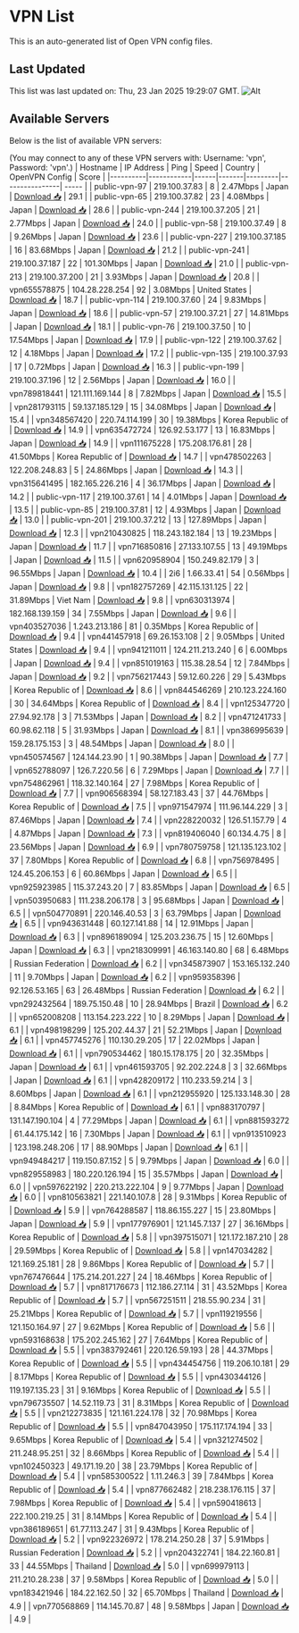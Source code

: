 # VPN List

This is an auto-generated list of Open VPN config files.

## Last Updated

This list was last updated on: Thu, 23 Jan 2025 19:29:07 GMT.
![Alt](https://repobeats.axiom.co/api/embed/186b98318ef1479477931607c1ad7d823f12451f.svg "Repobeats analytics image")

## Available Servers

Below is the list of available VPN servers:

(You may connect to any of these VPN servers with: Username: 'vpn', Password: 'vpn'.)
| Hostname | IP Address | Ping | Speed | Country | OpenVPN Config | Score |
|----------|------------|------|-------|---------|----------------| ----- |
| public-vpn-97 | 219.100.37.83 | 8 | 2.47Mbps | Japan | [Download 📥](./configs/server_0_JP.ovpn) | 29.1 |
| public-vpn-65 | 219.100.37.82 | 23 | 4.08Mbps | Japan | [Download 📥](./configs/server_1_JP.ovpn) | 28.6 |
| public-vpn-244 | 219.100.37.205 | 21 | 2.77Mbps | Japan | [Download 📥](./configs/server_2_JP.ovpn) | 24.0 |
| public-vpn-58 | 219.100.37.49 | 8 | 9.26Mbps | Japan | [Download 📥](./configs/server_3_JP.ovpn) | 23.6 |
| public-vpn-227 | 219.100.37.185 | 16 | 83.68Mbps | Japan | [Download 📥](./configs/server_4_JP.ovpn) | 21.2 |
| public-vpn-241 | 219.100.37.187 | 22 | 101.30Mbps | Japan | [Download 📥](./configs/server_5_JP.ovpn) | 21.0 |
| public-vpn-213 | 219.100.37.200 | 21 | 3.93Mbps | Japan | [Download 📥](./configs/server_6_JP.ovpn) | 20.8 |
| vpn655578875 | 104.28.228.254 | 92 | 3.08Mbps | United States | [Download 📥](./configs/server_7_US.ovpn) | 18.7 |
| public-vpn-114 | 219.100.37.60 | 24 | 9.83Mbps | Japan | [Download 📥](./configs/server_8_JP.ovpn) | 18.6 |
| public-vpn-57 | 219.100.37.21 | 27 | 14.81Mbps | Japan | [Download 📥](./configs/server_9_JP.ovpn) | 18.1 |
| public-vpn-76 | 219.100.37.50 | 10 | 17.54Mbps | Japan | [Download 📥](./configs/server_10_JP.ovpn) | 17.9 |
| public-vpn-122 | 219.100.37.62 | 12 | 4.18Mbps | Japan | [Download 📥](./configs/server_11_JP.ovpn) | 17.2 |
| public-vpn-135 | 219.100.37.93 | 17 | 0.72Mbps | Japan | [Download 📥](./configs/server_12_JP.ovpn) | 16.3 |
| public-vpn-199 | 219.100.37.196 | 12 | 2.56Mbps | Japan | [Download 📥](./configs/server_13_JP.ovpn) | 16.0 |
| vpn789818441 | 121.111.169.144 | 8 | 7.82Mbps | Japan | [Download 📥](./configs/server_14_JP.ovpn) | 15.5 |
| vpn281793115 | 59.137.185.129 | 15 | 34.08Mbps | Japan | [Download 📥](./configs/server_15_JP.ovpn) | 15.4 |
| vpn348567420 | 220.74.114.199 | 30 | 19.38Mbps | Korea Republic of | [Download 📥](./configs/server_16_KR.ovpn) | 14.9 |
| vpn635472724 | 126.92.53.177 | 13 | 16.83Mbps | Japan | [Download 📥](./configs/server_17_JP.ovpn) | 14.9 |
| vpn111675228 | 175.208.176.81 | 28 | 41.50Mbps | Korea Republic of | [Download 📥](./configs/server_18_KR.ovpn) | 14.7 |
| vpn478502263 | 122.208.248.83 | 5 | 24.86Mbps | Japan | [Download 📥](./configs/server_19_JP.ovpn) | 14.3 |
| vpn315641495 | 182.165.226.216 | 4 | 36.17Mbps | Japan | [Download 📥](./configs/server_20_JP.ovpn) | 14.2 |
| public-vpn-117 | 219.100.37.61 | 14 | 4.01Mbps | Japan | [Download 📥](./configs/server_21_JP.ovpn) | 13.5 |
| public-vpn-85 | 219.100.37.81 | 12 | 4.93Mbps | Japan | [Download 📥](./configs/server_22_JP.ovpn) | 13.0 |
| public-vpn-201 | 219.100.37.212 | 13 | 127.89Mbps | Japan | [Download 📥](./configs/server_23_JP.ovpn) | 12.3 |
| vpn210430825 | 118.243.182.184 | 13 | 19.23Mbps | Japan | [Download 📥](./configs/server_24_JP.ovpn) | 11.7 |
| vpn716850816 | 27.133.107.55 | 13 | 49.19Mbps | Japan | [Download 📥](./configs/server_25_JP.ovpn) | 11.5 |
| vpn620958904 | 150.249.82.179 | 3 | 96.55Mbps | Japan | [Download 📥](./configs/server_26_JP.ovpn) | 10.4 |
| 2i6 | 1.66.33.41 | 54 | 0.56Mbps | Japan | [Download 📥](./configs/server_27_JP.ovpn) | 9.8 |
| vpn182757269 | 42.115.131.125 | 22 | 31.89Mbps | Viet Nam | [Download 📥](./configs/server_28_VN.ovpn) | 9.8 |
| vpn630313974 | 182.168.139.159 | 34 | 7.55Mbps | Japan | [Download 📥](./configs/server_29_JP.ovpn) | 9.6 |
| vpn403527036 | 1.243.213.186 | 81 | 0.35Mbps | Korea Republic of | [Download 📥](./configs/server_30_KR.ovpn) | 9.4 |
| vpn441457918 | 69.26.153.108 | 2 | 9.05Mbps | United States | [Download 📥](./configs/server_31_US.ovpn) | 9.4 |
| vpn941211011 | 124.211.213.240 | 6 | 6.00Mbps | Japan | [Download 📥](./configs/server_32_JP.ovpn) | 9.4 |
| vpn851019163 | 115.38.28.54 | 12 | 7.84Mbps | Japan | [Download 📥](./configs/server_33_JP.ovpn) | 9.2 |
| vpn756217443 | 59.12.60.226 | 29 | 5.43Mbps | Korea Republic of | [Download 📥](./configs/server_34_KR.ovpn) | 8.6 |
| vpn844546269 | 210.123.224.160 | 30 | 34.64Mbps | Korea Republic of | [Download 📥](./configs/server_35_KR.ovpn) | 8.4 |
| vpn125347720 | 27.94.92.178 | 3 | 71.53Mbps | Japan | [Download 📥](./configs/server_36_JP.ovpn) | 8.2 |
| vpn471241733 | 60.98.62.118 | 5 | 31.93Mbps | Japan | [Download 📥](./configs/server_37_JP.ovpn) | 8.1 |
| vpn386995639 | 159.28.175.153 | 3 | 48.54Mbps | Japan | [Download 📥](./configs/server_38_JP.ovpn) | 8.0 |
| vpn450574567 | 124.144.23.90 | 1 | 90.38Mbps | Japan | [Download 📥](./configs/server_39_JP.ovpn) | 7.7 |
| vpn652788097 | 126.7.220.56 | 6 | 7.29Mbps | Japan | [Download 📥](./configs/server_40_JP.ovpn) | 7.7 |
| vpn754862961 | 118.32.140.164 | 27 | 7.98Mbps | Korea Republic of | [Download 📥](./configs/server_41_KR.ovpn) | 7.7 |
| vpn906568394 | 58.127.183.43 | 37 | 44.76Mbps | Korea Republic of | [Download 📥](./configs/server_42_KR.ovpn) | 7.5 |
| vpn971547974 | 111.96.144.229 | 3 | 87.46Mbps | Japan | [Download 📥](./configs/server_43_JP.ovpn) | 7.4 |
| vpn228220032 | 126.51.157.79 | 4 | 4.87Mbps | Japan | [Download 📥](./configs/server_44_JP.ovpn) | 7.3 |
| vpn819406040 | 60.134.4.75 | 8 | 23.56Mbps | Japan | [Download 📥](./configs/server_45_JP.ovpn) | 6.9 |
| vpn780759758 | 121.135.123.102 | 37 | 7.80Mbps | Korea Republic of | [Download 📥](./configs/server_46_KR.ovpn) | 6.8 |
| vpn756978495 | 124.45.206.153 | 6 | 60.86Mbps | Japan | [Download 📥](./configs/server_47_JP.ovpn) | 6.5 |
| vpn925923985 | 115.37.243.20 | 7 | 83.85Mbps | Japan | [Download 📥](./configs/server_48_JP.ovpn) | 6.5 |
| vpn503950683 | 111.238.206.178 | 3 | 95.68Mbps | Japan | [Download 📥](./configs/server_49_JP.ovpn) | 6.5 |
| vpn504770891 | 220.146.40.53 | 3 | 63.79Mbps | Japan | [Download 📥](./configs/server_50_JP.ovpn) | 6.5 |
| vpn943631448 | 60.127.141.88 | 14 | 12.91Mbps | Japan | [Download 📥](./configs/server_51_JP.ovpn) | 6.3 |
| vpn896189094 | 125.203.236.75 | 15 | 12.60Mbps | Japan | [Download 📥](./configs/server_52_JP.ovpn) | 6.3 |
| vpn218309991 | 46.163.140.80 | 68 | 6.48Mbps | Russian Federation | [Download 📥](./configs/server_53_RU.ovpn) | 6.2 |
| vpn345873907 | 153.165.132.240 | 11 | 9.70Mbps | Japan | [Download 📥](./configs/server_54_JP.ovpn) | 6.2 |
| vpn959358396 | 92.126.53.165 | 63 | 26.48Mbps | Russian Federation | [Download 📥](./configs/server_55_RU.ovpn) | 6.2 |
| vpn292432564 | 189.75.150.48 | 10 | 28.94Mbps | Brazil | [Download 📥](./configs/server_56_BR.ovpn) | 6.2 |
| vpn652008208 | 113.154.223.222 | 10 | 8.29Mbps | Japan | [Download 📥](./configs/server_57_JP.ovpn) | 6.1 |
| vpn498198299 | 125.202.44.37 | 21 | 52.21Mbps | Japan | [Download 📥](./configs/server_58_JP.ovpn) | 6.1 |
| vpn457745276 | 110.130.29.205 | 17 | 22.02Mbps | Japan | [Download 📥](./configs/server_59_JP.ovpn) | 6.1 |
| vpn790534462 | 180.15.178.175 | 20 | 32.35Mbps | Japan | [Download 📥](./configs/server_60_JP.ovpn) | 6.1 |
| vpn461593705 | 92.202.224.8 | 3 | 32.66Mbps | Japan | [Download 📥](./configs/server_61_JP.ovpn) | 6.1 |
| vpn428209172 | 110.233.59.214 | 3 | 8.60Mbps | Japan | [Download 📥](./configs/server_62_JP.ovpn) | 6.1 |
| vpn212955920 | 125.133.148.30 | 28 | 8.84Mbps | Korea Republic of | [Download 📥](./configs/server_63_KR.ovpn) | 6.1 |
| vpn883170797 | 131.147.190.104 | 4 | 77.29Mbps | Japan | [Download 📥](./configs/server_64_JP.ovpn) | 6.1 |
| vpn881593272 | 61.44.175.142 | 16 | 7.30Mbps | Japan | [Download 📥](./configs/server_65_JP.ovpn) | 6.1 |
| vpn913510923 | 123.198.248.206 | 17 | 88.90Mbps | Japan | [Download 📥](./configs/server_66_JP.ovpn) | 6.1 |
| vpn949484217 | 119.150.87.152 | 5 | 9.79Mbps | Japan | [Download 📥](./configs/server_67_JP.ovpn) | 6.0 |
| vpn829558983 | 180.220.126.194 | 15 | 35.57Mbps | Japan | [Download 📥](./configs/server_68_JP.ovpn) | 6.0 |
| vpn597622192 | 220.213.222.104 | 9 | 9.77Mbps | Japan | [Download 📥](./configs/server_69_JP.ovpn) | 6.0 |
| vpn810563821 | 221.140.107.8 | 28 | 9.31Mbps | Korea Republic of | [Download 📥](./configs/server_70_KR.ovpn) | 5.9 |
| vpn764288587 | 118.86.155.227 | 15 | 23.80Mbps | Japan | [Download 📥](./configs/server_71_JP.ovpn) | 5.9 |
| vpn177976901 | 121.145.7.137 | 27 | 36.16Mbps | Korea Republic of | [Download 📥](./configs/server_72_KR.ovpn) | 5.8 |
| vpn397515071 | 121.172.187.210 | 28 | 29.59Mbps | Korea Republic of | [Download 📥](./configs/server_73_KR.ovpn) | 5.8 |
| vpn147034282 | 121.169.25.181 | 28 | 9.86Mbps | Korea Republic of | [Download 📥](./configs/server_74_KR.ovpn) | 5.7 |
| vpn767476644 | 175.214.201.227 | 24 | 18.46Mbps | Korea Republic of | [Download 📥](./configs/server_75_KR.ovpn) | 5.7 |
| vpn817176673 | 112.186.27.114 | 31 | 43.52Mbps | Korea Republic of | [Download 📥](./configs/server_76_KR.ovpn) | 5.7 |
| vpn567251511 | 218.55.90.234 | 31 | 25.21Mbps | Korea Republic of | [Download 📥](./configs/server_77_KR.ovpn) | 5.7 |
| vpn119219556 | 121.150.164.97 | 27 | 9.62Mbps | Korea Republic of | [Download 📥](./configs/server_78_KR.ovpn) | 5.6 |
| vpn593168638 | 175.202.245.162 | 27 | 7.64Mbps | Korea Republic of | [Download 📥](./configs/server_79_KR.ovpn) | 5.5 |
| vpn383792461 | 220.126.59.193 | 28 | 44.37Mbps | Korea Republic of | [Download 📥](./configs/server_80_KR.ovpn) | 5.5 |
| vpn434454756 | 119.206.10.181 | 29 | 8.17Mbps | Korea Republic of | [Download 📥](./configs/server_81_KR.ovpn) | 5.5 |
| vpn430344126 | 119.197.135.23 | 31 | 9.16Mbps | Korea Republic of | [Download 📥](./configs/server_82_KR.ovpn) | 5.5 |
| vpn796735507 | 14.52.119.73 | 31 | 8.31Mbps | Korea Republic of | [Download 📥](./configs/server_83_KR.ovpn) | 5.5 |
| vpn212273835 | 121.161.224.178 | 32 | 70.98Mbps | Korea Republic of | [Download 📥](./configs/server_84_KR.ovpn) | 5.5 |
| vpn847043950 | 175.117.174.194 | 33 | 9.65Mbps | Korea Republic of | [Download 📥](./configs/server_85_KR.ovpn) | 5.4 |
| vpn321274502 | 211.248.95.251 | 32 | 8.66Mbps | Korea Republic of | [Download 📥](./configs/server_86_KR.ovpn) | 5.4 |
| vpn102450323 | 49.171.19.20 | 38 | 23.79Mbps | Korea Republic of | [Download 📥](./configs/server_87_KR.ovpn) | 5.4 |
| vpn585300522 | 1.11.246.3 | 39 | 7.84Mbps | Korea Republic of | [Download 📥](./configs/server_88_KR.ovpn) | 5.4 |
| vpn877662482 | 218.238.176.115 | 37 | 7.98Mbps | Korea Republic of | [Download 📥](./configs/server_89_KR.ovpn) | 5.4 |
| vpn590418613 | 222.100.219.25 | 31 | 8.14Mbps | Korea Republic of | [Download 📥](./configs/server_90_KR.ovpn) | 5.4 |
| vpn386189651 | 61.77.113.247 | 31 | 9.43Mbps | Korea Republic of | [Download 📥](./configs/server_91_KR.ovpn) | 5.2 |
| vpn922326972 | 178.214.250.28 | 37 | 5.91Mbps | Russian Federation | [Download 📥](./configs/server_92_RU.ovpn) | 5.2 |
| vpn204322741 | 184.22.160.81 | 33 | 44.55Mbps | Thailand | [Download 📥](./configs/server_93_TH.ovpn) | 5.0 |
| vpn699979113 | 211.210.28.238 | 37 | 9.58Mbps | Korea Republic of | [Download 📥](./configs/server_94_KR.ovpn) | 5.0 |
| vpn183421946 | 184.22.162.50 | 32 | 65.70Mbps | Thailand | [Download 📥](./configs/server_95_TH.ovpn) | 4.9 |
| vpn770568869 | 114.145.70.87 | 48 | 9.58Mbps | Japan | [Download 📥](./configs/server_96_JP.ovpn) | 4.9 |
